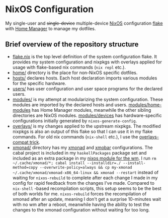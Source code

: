 # NixOS Configuration

My single-user and ~~single-device~~ multiple-device [NixOS](https://nixos.org/) configuration [flake](https://nixos.wiki/wiki/Flakes#Using_nix_flakes_with_NixOS) with [Home Manager](https://nixos.wiki/wiki/Home_Manager) to manage my dotfiles.

## Brief overview of the repository structure

- [flake.nix](./flake.nix) is the top level definition of the system configuration flake. It provides my system configuration and nixpkgs with overlays applied for usage with flake-based nix commands (`nix repl` etc.).
- [home/](./home/) directory is the place for non-NixOS specific dotfiles.
- [hosts/](./hosts) declares hosts. Each host declaration imports various modules for the specific hardware.
- [users/](./users/) has user configuration and user space programs for the declared users.
- [modules/](./modules/) is my attempt at modularizing the system configuration. These modules are imported by the declared hosts and users. [modules/home-modules](./modules/home-modules/) has Home Manager modules, meanwhile the other sibling directories are NixOS modules. [modules/devices](./modules/devices/) has hardware-specific configurations initially generated by `nixos-generate-config`.
- [overlays/](./overlays/) is my changes applied to the upstream nixpkgs. The modified nixpkgs is also an output of this flake so that I can use it in my flake commands. For old nix commands (`nix-shell` etc.), I use the [overlays-compat trick](https://nixos.wiki/wiki/Overlays#Using_nixpkgs.overlays_from_configuration.nix_as_.3Cnixpkgs-overlays.3E_in_your_NIX_PATH).
- [xmonad/](./xmonad/) directory has my [xmonad](https://xmonad.org/) and [xmobar](https://hackage.haskell.org/package/xmobar) configurations. The cabal project is included in my `haskellPackages` package set and included as an extra package in my [nixos module for the wm](./modules/desktop/xmonad.nix). I run `rm ~/.cache/xmonad/*; cabal install --installdir=./ --install-method=copy --overwrite-policy=always && cp my-xmonad ~/.cache/xmonad/xmonad-x86_64-linux && xmonad --restart` instead of waiting for `nixos-rebuild` to complete after each change I made in my config for rapid feedback from the changes I've made. Compared to `nix-shell` -based recompilation scripts, this setup seems to be the best of both worlds for me. `nixos-rebuild` forces the recompilation of xmonad after an update, meaning I don't get a surprise 10-minutes wait with no wm after a reboot, meanwhile having the ability to test the changes to the xmonad configuration without waiting for too long.
